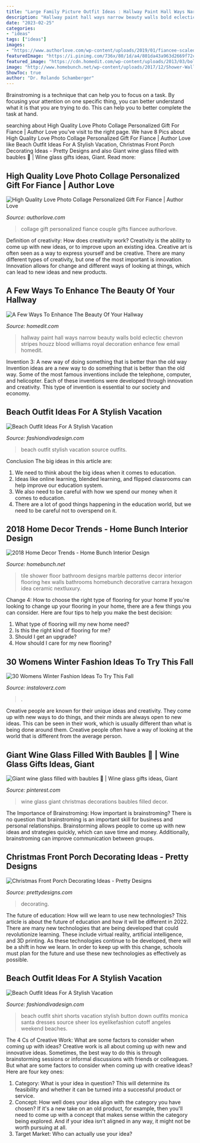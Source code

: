 ```yaml
---
title: "Large Family Picture Outfit Ideas : Hallway Paint Hall Ways Narrow Beauty Walls Bold Eclectic Chevron Stripes Houzz Blood Williams Royal Decoration Enhance Few Email Homedit"
description: "Hallway paint hall ways narrow beauty walls bold eclectic chevron stripes houzz blood williams royal decoration enhance few email homedit"
date: "2023-02-25"
categories:
- "ideas"
tags: ["ideas"]
images:
- "https://www.authorlove.com/wp-content/uploads/2019/01/fiancee-scaled.jpg"
featuredImage: "https://i.pinimg.com/736x/80/1d/a4/801da43a963d2669f72c65d06e863bf9.jpg"
featured_image: "https://cdn.homedit.com/wp-content/uploads/2013/03/bold-hallway-paint.jpg"
image: "http://www.homebunch.net/wp-content/uploads/2017/12/Shower-Wall-Tile-Shower-Floor-Tile-6x6-Bianco-Carrara-Hexagon-Honed.jpg"
ShowToc: true
author: "Dr. Rolando Schamberger"
---
```



Brainstroming is a technique that can help you to focus on a task. By focusing your attention on one specific thing, you can better understand what it is that you are trying to do. This can help you to better complete the task at hand.

	

		
searching about High Quality Love Photo Collage Personalized Gift For Fiance | Author Love you've visit to the right page. We have 8 Pics about High Quality Love Photo Collage Personalized Gift For Fiance | Author Love like Beach Outfit Ideas For A Stylish Vacation, Christmas Front Porch Decorating Ideas - Pretty Designs and also Giant wine glass filled with baubles 🎄 | Wine glass gifts ideas, Giant. Read more:
		
    
## High Quality Love Photo Collage Personalized Gift For Fiance | Author Love

<img loading=lazy src="https://www.authorlove.com/wp-content/uploads/2019/01/fiancee-scaled.jpg" onerror="this.onerror=null;this.src='https://tse1.mm.bing.net/th?id=OIP.SpofWqVP-5lszN5e3S2-xgHaKe&amp;pid=15.1';" alt="High Quality Love Photo Collage Personalized Gift For Fiance | Author Love">

_Source: authorlove.com_

>collage gift personalized fiance couple gifts fiancee authorlove. 

	

Definition of creativity: How does creativity work?
Creativity is the ability to come up with new ideas, or to improve upon an existing idea. Creative art is often seen as a way to express yourself and be creative. There are many different types of creativity, but one of the most important is innovation. Innovation allows for change and different ways of looking at things, which can lead to new ideas and new products.

    
## A Few Ways To Enhance The Beauty Of Your Hallway

<img loading=lazy src="https://cdn.homedit.com/wp-content/uploads/2013/03/bold-hallway-paint.jpg" onerror="this.onerror=null;this.src='https://tse2.mm.bing.net/th?id=OIP.Xb0OTYXTGi-ZWaopFxazqgHaJ4&amp;pid=15.1';" alt="A Few Ways To Enhance The Beauty Of Your Hallway">

_Source: homedit.com_

>hallway paint hall ways narrow beauty walls bold eclectic chevron stripes houzz blood williams royal decoration enhance few email homedit. 

	

Invention 3: A new way of doing something that is better than the old way
Invention ideas are a new way to do something that is better than the old way. Some of the most famous inventions include the telephone, computer, and helicopter. Each of these inventions were developed through innovation and creativity. This type of invention is essential to our society and economy.

    
## Beach Outfit Ideas For A Stylish Vacation

<img loading=lazy src="http://www.fashiondivadesign.com/wp-content/uploads/2018/07/beach-outfits-9-.jpg" onerror="this.onerror=null;this.src='https://tse2.mm.bing.net/th?id=OIP.u5EHzoRPkaURMYPfYHe0-AHaLG&amp;pid=15.1';" alt="Beach Outfit Ideas For A Stylish Vacation">

_Source: fashiondivadesign.com_

>beach outfit stylish vacation source outfits. 

	

Conclusion
The big ideas in this article are:
1. We need to think about the big ideas when it comes to education.
2. Ideas like online learning, blended learning, and flipped classrooms can help improve our education system.
3. We also need to be careful with how we spend our money when it comes to education.
4. There are a lot of good things happening in the education world, but we need to be careful not to overspend on it.

    
## 2018 Home Decor Trends - Home Bunch Interior Design

<img loading=lazy src="http://www.homebunch.net/wp-content/uploads/2017/12/Shower-Wall-Tile-Shower-Floor-Tile-6x6-Bianco-Carrara-Hexagon-Honed.jpg" onerror="this.onerror=null;this.src='https://tse4.mm.bing.net/th?id=OIP.S6_u6irxVrekYuBBpnclHAHaLO&amp;pid=15.1';" alt="2018 Home Decor Trends - Home Bunch Interior Design">

_Source: homebunch.net_

>tile shower floor bathroom designs marble patterns decor interior flooring hex walls bathrooms homebunch decorative carrara hexagon idea ceramic nextluxury. 

	

Change 4: How to choose the right type of flooring for your home
If you're looking to change up your flooring in your home, there are a few things you can consider. Here are four tips to help you make the best decision: 
1. What type of flooring will my new home need?
2. Is this the right kind of flooring for me?
3. Should I get an upgrade?
4. How should I care for my new flooring?

    
## 30 Womens Winter Fashion Ideas To Try This Fall

<img loading=lazy src="https://instaloverz.com/wp-content/uploads/2016/08/31-womens-fashion-winter.jpg" onerror="this.onerror=null;this.src='https://tse4.mm.bing.net/th?id=OIP.8JuqSq1SY4i-HVzHGjj4AQHaLH&amp;pid=15.1';" alt="30 Womens Winter Fashion Ideas To Try This Fall">

_Source: instaloverz.com_

>. 

	

Creative people are known for their unique ideas and creativity. They come up with new ways to do things, and their minds are always open to new ideas. This can be seen in their work, which is usually different than what is being done around them. Creative people often have a way of looking at the world that is different from the average person.

    
## Giant Wine Glass Filled With Baubles 🎄 | Wine Glass Gifts Ideas, Giant

<img loading=lazy src="https://i.pinimg.com/736x/80/1d/a4/801da43a963d2669f72c65d06e863bf9.jpg" onerror="this.onerror=null;this.src='https://tse2.mm.bing.net/th?id=OIP.Cq1xt8bP4WC8t9LJ23XXZAHaNL&amp;pid=15.1';" alt="Giant wine glass filled with baubles 🎄 | Wine glass gifts ideas, Giant">

_Source: pinterest.com_

>wine glass giant christmas decorations baubles filled decor. 

	

The Importance of Brainstroming: How important is brainstroming?
There is no question that brainstroming is an important skill for business and personal relationships. Brainstorming allows people to come up with new ideas and strategies quickly, which can save time and money. Additionally, brainstroming can improve communication between groups.

    
## Christmas Front Porch Decorating Ideas - Pretty Designs

<img loading=lazy src="http://www.prettydesigns.com/wp-content/uploads/2014/11/Large-Wreath-for-Front-Porch.jpg" onerror="this.onerror=null;this.src='https://tse1.mm.bing.net/th?id=OIP.nvvr-AwKjVvvhX-7GSteIwAAAA&amp;pid=15.1';" alt="Christmas Front Porch Decorating Ideas - Pretty Designs">

_Source: prettydesigns.com_

>decorating. 

	

The future of education: How will we learn to use new technologies?
This article is about the future of education and how it will be different in 2022. There are many new technologies that are being developed that could revolutionize learning. These include virtual reality, artificial intelligence, and 3D printing. As these technologies continue to be developed, there will be a shift in how we learn. In order to keep up with this change, schools must plan for the future and use these new technologies as effectively as possible.

    
## Beach Outfit Ideas For A Stylish Vacation

<img loading=lazy src="https://www.fashiondivadesign.com/wp-content/uploads/2018/07/beach-outfits-3-.jpg" onerror="this.onerror=null;this.src='https://tse1.mm.bing.net/th?id=OIP.qP84pAlNNyXx_qJw5iqlSQHaLH&amp;pid=15.1';" alt="Beach Outfit Ideas For A Stylish Vacation">

_Source: fashiondivadesign.com_

>beach outfit shirt shorts vacation stylish button down outfits monica santa dresses source sheer los eyelikefashion cutoff angeles weekend beaches. 

	

The 4 Cs of Creative Work: What are some factors to consider when coming up with ideas?
Creative work is all about coming up with new and innovative ideas. Sometimes, the best way to do this is through brainstorming sessions or informal discussions with friends or colleagues. But what are some factors to consider when coming up with creative ideas? Here are four key ones:
1. Category: What is your idea in question? This will determine its feasibility and whether it can be turned into a successful product or service.
2. Concept: How well does your idea align with the category you have chosen? If it's a new take on an old product, for example, then you'll need to come up with a concept that makes sense within the category being explored. And if your idea isn't aligned in any way, it might not be worth pursuing at all.
3. Target Market: Who can actually use your idea?

